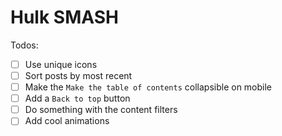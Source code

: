 # Hulk SMASH

Todos:

- [ ] Use unique icons
- [ ] Sort posts by most recent
- [ ] Make the `Make the table of contents` collapsible on mobile
- [ ] Add a `Back to top` button
- [ ] Do something with the content filters
- [ ] Add cool animations
